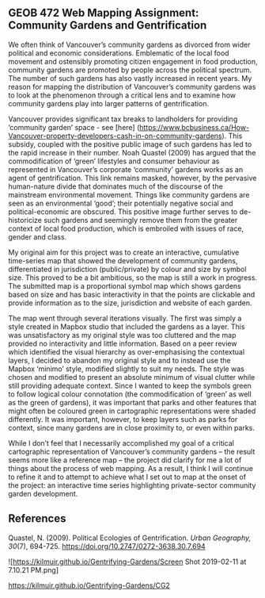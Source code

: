 ## GEOB 472 Web Mapping Assignment: Community Gardens and Gentrification

  We often think of Vancouver’s community gardens as divorced from wider political and economic considerations. Emblematic of the local food movement and ostensibly promoting citizen engagement in food production, community gardens are promoted by people across the political spectrum. The number of such gardens has also vastly increased in recent years. My reason for mapping the distribution of Vancouver’s community gardens was to look at the phenomenon through a critical lens and to examine how community gardens play into larger patterns of gentrification.
 
  Vancouver provides significant tax breaks to landholders for providing ‘community garden’ space - see [here] (https://www.bcbusiness.ca/How-Vancouver-property-developers-cash-in-on-community-gardens). This subsidy, coupled with the positive public image of such gardens has led to the rapid increase in their number. Noah Quastel (2009) has argued that the commodification of ‘green’ lifestyles and consumer behaviour as represented in Vancouver’s corporate ‘community’ gardens works as an agent of gentrification. This link remains masked, however, by the pervasive human-nature divide that dominates much of the discourse of the mainstream environmental movement. Things like community gardens are seen as an environmental ‘good’; their potentially negative social and political-economic are obscured. This positive image further serves to de-historicize such gardens and seemingly remove them from the greater context of local food production, which is embroiled with issues of race, gender and class.

  My original aim for this project was to create an interactive, cumulative time-series map that showed the development of community gardens, differentiated in jurisdiction (public/private) by colour and size by symbol size. This proved to be a bit ambitious, so the map is still a work in progress. The submitted map is a proportional symbol map which shows gardens based on size and has basic interactivity in that the points are clickable and provide information as to the size, jurisdiction and website of each garden. 

  The map went through several iterations visually. The first was simply a style created in Mapbox studio that included the gardens as a layer. This was unsatisfactory as my original style was too cluttered and the map provided no interactivity and little information. Based on a peer review which identified the visual hierarchy as over-emphasising the contextual layers, I decided to abandon my original style and to instead use the Mapbox ‘minimo’ style, modified slightly to suit my needs. The style was chosen and modified to present an absolute minimum of visual clutter while still providing adequate context. Since I wanted to keep the symbols green to follow logical colour connotation (the commodification of ‘green’ as well as the green of gardens), it was important that parks and other features that might often be coloured green in cartographic representations were shaded differently. It was important, however, to keep layers such as parks for context, since many gardens are in close proximity to, or even within parks.

  While I don’t feel that I necessarily accomplished my goal of a critical cartographic representation of Vancouver’s community gardens – the result seems more like a reference map – the project did clarify for me a lot of things about the process of web mapping. As a result, I think I will continue to refine it and to attempt to achieve what I set out to map at the onset of the project: an interactive time series highlighting private-sector community garden development.

## References

Quastel, N. (2009). Political Ecologies of Gentrification. _Urban Geography, 30_(7), 694-725. 
https://doi.org/10.2747/0272-3638.30.7.694 

![https://kilmuir.github.io/Gentrifying-Gardens/Screen Shot 2019-02-11 at 7.10.21 PM.png]

https://kilmuir.github.io/Gentrifying-Gardens/CG2


